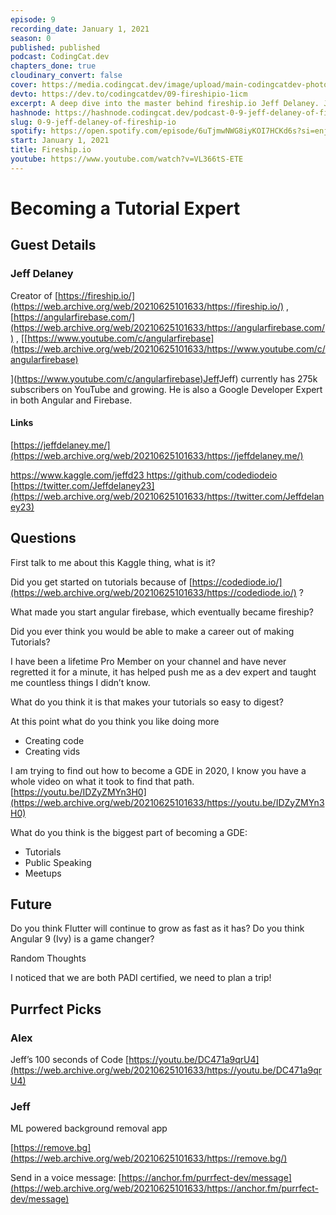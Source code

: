 ```yaml
---
episode: 9
recording_date: January 1, 2021
season: 0
published: published
podcast: CodingCat.dev
chapters_done: true
cloudinary_convert: false
cover: https://media.codingcat.dev/image/upload/main-codingcatdev-photo/s3aphcb0oolagf7lxwqs.png
devto: https://dev.to/codingcatdev/09-fireshipio-1icm
excerpt: A deep dive into the master behind fireship.io Jeff Delaney. Jeff explains how he makes such great tutorials.
hashnode: https://hashnode.codingcat.dev/podcast-0-9-jeff-delaney-of-fireship-io
slug: 0-9-jeff-delaney-of-fireship-io
spotify: https://open.spotify.com/episode/6uTjmwNWG8iyKOI7HCKd6s?si=enjRh1GmTS-aS1UKfBjdYg
start: January 1, 2021
title: Fireship.io
youtube: https://www.youtube.com/watch?v=VL366tS-ETE
---
```


# Becoming a Tutorial Expert

## Guest Details

### Jeff Delaney

Creator of [https://fireship.io/](https://web.archive.org/web/20210625101633/https://fireship.io/) , [https://angularfirebase.com/](https://web.archive.org/web/20210625101633/https://angularfirebase.com/) , \[[https://www.youtube.com/c/angularfirebase](https://web.archive.org/web/20210625101633/https://www.youtube.com/c/angularfirebase)

\]([https://www.youtube.com/c/angularfirebase)Jeff](https://web.archive.org/web/20210625101633/https://www.youtube.com/c/angularfirebase)Jeff) currently has 275k subscribers on YouTube and growing. He is also a Google Developer Expert in both Angular and Firebase.

#### Links

[https://jeffdelaney.me/](https://web.archive.org/web/20210625101633/https://jeffdelaney.me/)

[https://www.kaggle.com/jeffd23
](https://web.archive.org/web/20210625101633/https://www.kaggle.com/jeffd23)[https://github.com/codediodeio
](https://web.archive.org/web/20210625101633/https://github.com/codediodeio)[https://twitter.com/Jeffdelaney23](https://web.archive.org/web/20210625101633/https://twitter.com/Jeffdelaney23)

## Questions

First talk to me about this Kaggle thing, what is it?

Did you get started on tutorials because of [https://codediode.io/](https://web.archive.org/web/20210625101633/https://codediode.io/) ?

What made you start angular firebase, which eventually became fireship?

Did you ever think you would be able to make a career out of making Tutorials?

I have been a lifetime Pro Member on your channel and have never regretted it for a minute, it has helped push me as a dev expert and taught me countless things I didn’t know.

What do you think it is that makes your tutorials so easy to digest?

At this point what do you think you like doing more

- Creating code
- Creating vids

I am trying to find out how to become a GDE in 2020, I know you have a whole video on what it took to find that path. [https://youtu.be/IDZyZMYn3H0](https://web.archive.org/web/20210625101633/https://youtu.be/IDZyZMYn3H0)

What do you think is the biggest part of becoming a GDE:

- Tutorials
- Public Speaking
- Meetups

## Future

Do you think Flutter will continue to grow as fast as it has?
Do you think Angular 9 (Ivy) is a game changer?

Random Thoughts

I noticed that we are both PADI certified, we need to plan a trip!

## Purrfect Picks

### Alex

Jeff’s 100 seconds of Code
[https://youtu.be/DC471a9qrU4](https://web.archive.org/web/20210625101633/https://youtu.be/DC471a9qrU4)

### Jeff

ML powered background removal app

[https://remove.bg](https://web.archive.org/web/20210625101633/https://remove.bg/)

Send in a voice message: [https://anchor.fm/purrfect-dev/message](https://web.archive.org/web/20210625101633/https://anchor.fm/purrfect-dev/message)
